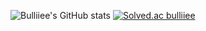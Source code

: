 ![Bulliiee's GitHub stats](https://github-readme-stats.vercel.app/api?username=Bulliiee&show_icons=true&theme=radical)
[![Solved.ac
bulliiee](http://mazassumnida.wtf/api/v2/generate_badge?boj=bulliiee)](https://solved.ac/bulliiee)
